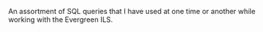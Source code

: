 An assortment of SQL queries that I have used at one time or another while working with the Evergreen ILS.